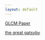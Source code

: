 ```yaml
---
layout: default
---
```


[GLCM Paper](https://revanthstrakz.github.io/downloads/glcm%20paper.pdf)

[the great gatsyby](https://www.pdfdrive.com/the-great-gatsby-e14979599.html)


